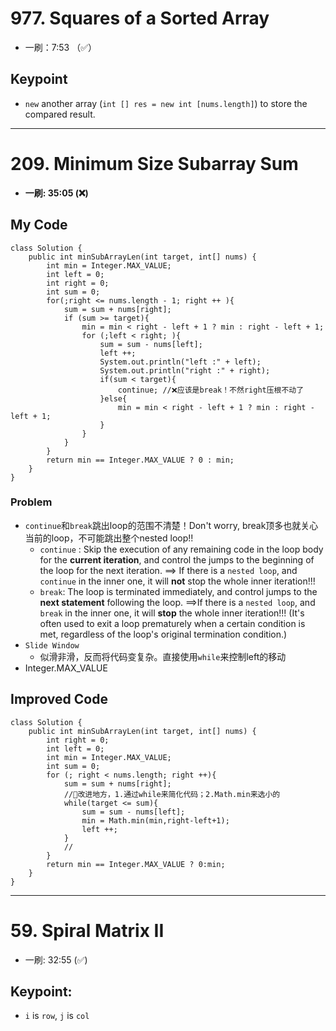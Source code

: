 # 977. Squares of a Sorted Array
* 一刷：7:53 （✅）
## Keypoint
* `new` another array (`int [] res = new int [nums.length]`) to store the compared result.

***
# 209. Minimum Size Subarray Sum
* **一刷: 35:05 (❌)**

## My Code
```
class Solution {
    public int minSubArrayLen(int target, int[] nums) {
        int min = Integer.MAX_VALUE;
        int left = 0;
        int right = 0;
        int sum = 0;
        for(;right <= nums.length - 1; right ++ ){
            sum = sum + nums[right];
            if (sum >= target){
                min = min < right - left + 1 ? min : right - left + 1;
                for (;left < right; ){
                    sum = sum - nums[left];
                    left ++;
                    System.out.println("left :" + left);
                    System.out.println("right :" + right);
                    if(sum < target){
                        continue; //❌应该是break！不然right压根不动了
                    }else{
                        min = min < right - left + 1 ? min : right - left + 1;
                    }
                }
            }
        }
        return min == Integer.MAX_VALUE ? 0 : min;
    }
}
```
### Problem
* `continue`和`break`跳出loop的范围不清楚！Don't worry, break顶多也就关心当前的loop，不可能跳出整个nested loop!!
  * `continue` : Skip the execution of any remaining code in the loop body for the **current iteration**, and control the jumps to the beginning of the loop for the next iteration. ==> If there is a `nested loop`, and `continue` in the inner one, it will **not** stop the whole inner iteration!!!
  * `break`:  The loop is terminated immediately, and control jumps to the **next statement** following the loop. ==>If there is a `nested loop`, and `break` in the inner one, it will **stop** the whole inner iteration!!! (It's often used to exit a loop prematurely when a certain condition is met, regardless of the loop's original termination condition.)
* `Slide Window` 
  * 似滑非滑，反而将代码变复杂。直接使用`while`来控制left的移动
* Integer.MAX_VALUE
## Improved Code
```
class Solution {
    public int minSubArrayLen(int target, int[] nums) {
        int right = 0;
        int left = 0;
        int min = Integer.MAX_VALUE;
        int sum = 0;
        for (; right < nums.length; right ++){
            sum = sum + nums[right];
            //🌟改进地方，1.通过while来简化代码；2.Math.min来选小的
            while(target <= sum){
                sum = sum - nums[left];
                min = Math.min(min,right-left+1);
                left ++;
            }
            //
        }
        return min == Integer.MAX_VALUE ? 0:min;
    }
}
```
***
# 59. Spiral Matrix II
* 一刷: 32:55 (✅)
## Keypoint:
* `i` is `row`, `j` is `col`